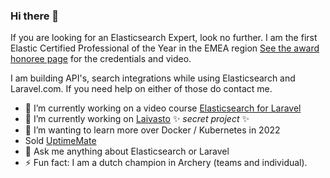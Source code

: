 ### Hi there 👋
If you are looking for an Elasticsearch Expert, look no further. I am the first Elastic Certified Professional of the Year in the EMEA region [See the award honoree page](https://www.elastic.co/events/awards/winners) for the credentials and video.

I am building API's, search integrations while using Elasticsearch and Laravel.com. If you need help on either of those do contact me.


- 🔭 I’m currently working on a video course [Elasticsearch for Laravel](https://elasticsearchforlaravel.com)
- 🔭 I’m currently working on [Laivasto](https://laivasto.com) ✨ _secret project_ ✨
- 🌱 I’m wanting to learn more over Docker / Kubernetes in 2022
- Sold [UptimeMate](https://uptimemate.com)
- 💬 Ask me anything about Elasticsearch or Laravel
- ⚡ Fun fact: I am a dutch champion in Archery (teams and individual).
